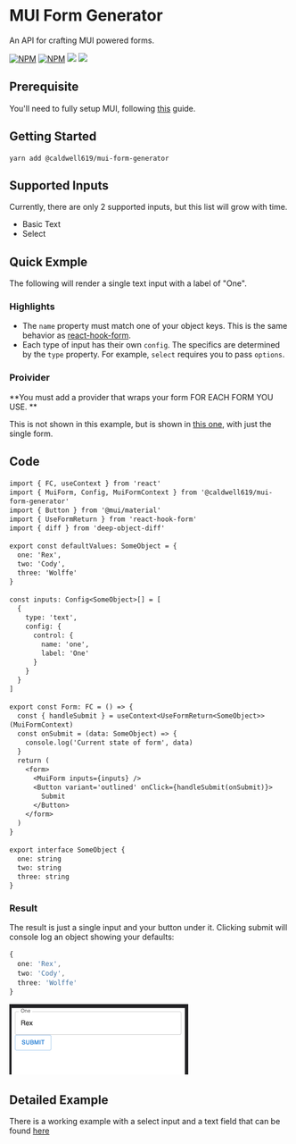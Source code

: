 # MUI Form Generator

An API for crafting MUI powered forms.

[![NPM](https://img.shields.io/npm/v/@caldwell619/mui-form-generator.svg)](https://www.npmjs.com/package/@caldwell619/mui-form-generator) [![NPM](https://img.shields.io/bundlephobia/min/@caldwell619/mui-form-generator)](https://www.npmjs.com/package/@caldwell619/mui-form-generator) [![](https://img.shields.io/github/last-commit/christopher-caldwell/mui-form-generator)]() [![](https://img.shields.io/npm/types/typescript)]()

## Prerequisite

You'll need to fully setup MUI, following [this](https://mui.com/getting-started/installation/) guide.

## Getting Started

```shell
yarn add @caldwell619/mui-form-generator
```

## Supported Inputs

Currently, there are only 2 supported inputs, but this list will grow with time.

- Basic Text
- Select

## Quick Exmple

The following will render a single text input with a label of "One".

### Highlights

- The `name` property must match one of your object keys. This is the same behavior as [react-hook-form](https://react-hook-form.com/).
- Each type of input has their own `config`. The specifics are determined by the `type` property. For example, `select` requires you to pass `options`.

### Proivider

**You must add a provider that wraps your form FOR EACH FORM YOU USE. **

This is not shown in this example, but is shown in [this one](./example/src/App.tsx), with just the single form.

## Code

```tsx
import { FC, useContext } from 'react'
import { MuiForm, Config, MuiFormContext } from '@caldwell619/mui-form-generator'
import { Button } from '@mui/material'
import { UseFormReturn } from 'react-hook-form'
import { diff } from 'deep-object-diff'

export const defaultValues: SomeObject = {
  one: 'Rex',
  two: 'Cody',
  three: 'Wolffe'
}

const inputs: Config<SomeObject>[] = [
  {
    type: 'text',
    config: {
      control: {
        name: 'one',
        label: 'One'
      }
    }
  }
]

export const Form: FC = () => {
  const { handleSubmit } = useContext<UseFormReturn<SomeObject>>(MuiFormContext)
  const onSubmit = (data: SomeObject) => {
    console.log('Current state of form', data)
  }
  return (
    <form>
      <MuiForm inputs={inputs} />
      <Button variant='outlined' onClick={handleSubmit(onSubmit)}>
        Submit
      </Button>
    </form>
  )
}

export interface SomeObject {
  one: string
  two: string
  three: string
}
```

### Result

The result is just a single input and your button under it. Clicking submit will console log an object showing your defaults:

```ts
{
  one: 'Rex',
  two: 'Cody',
  three: 'Wolffe'
}
```

<img src='./docs/single-input-screen.png' alt='Screen shot showing a single input field' />

## Detailed Example

There is a working example with a select input and a text field that can be found [here](./example/src/App.tsx)

